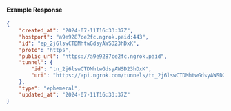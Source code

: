 <!-- Code generated for API Clients. DO NOT EDIT. -->

#### Example Response

```json
{
	"created_at": "2024-07-11T16:33:37Z",
	"hostport": "a9e9287ce2fc.ngrok.paid:443",
	"id": "ep_2j6lswCTDMhtwGdsyAWSD23hDxK",
	"proto": "https",
	"public_url": "https://a9e9287ce2fc.ngrok.paid",
	"tunnel": {
		"id": "tn_2j6lswCTDMhtwGdsyAWSD23hDxK",
		"uri": "https://api.ngrok.com/tunnels/tn_2j6lswCTDMhtwGdsyAWSD23hDxK"
	},
	"type": "ephemeral",
	"updated_at": "2024-07-11T16:33:37Z"
}
```
